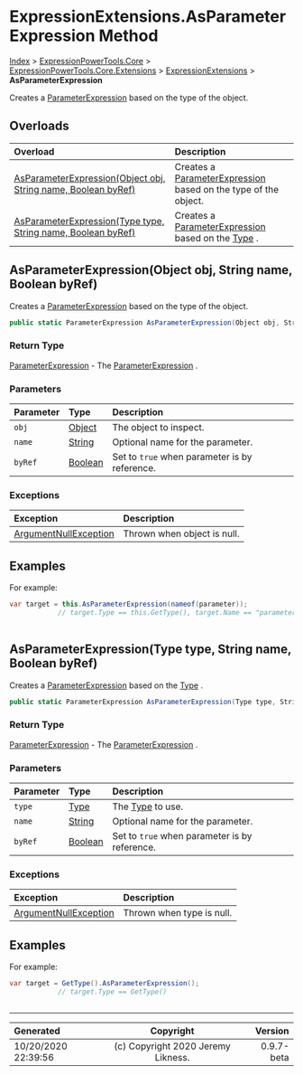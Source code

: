 ﻿# ExpressionExtensions.AsParameterExpression Method

[Index](../index.md) > [ExpressionPowerTools.Core](ExpressionPowerTools.Core.a.md) > [ExpressionPowerTools.Core.Extensions](ExpressionPowerTools.Core.Extensions.n.md) > [ExpressionExtensions](ExpressionPowerTools.Core.Extensions.ExpressionExtensions.cs.md) > **AsParameterExpression**

Creates a [ParameterExpression](https://docs.microsoft.com/dotnet/api/system.linq.expressions.parameterexpression) based on the
            type of the object.

## Overloads

| Overload | Description |
| :-- | :-- |
| [AsParameterExpression(Object obj, String name, Boolean byRef)](#asparameterexpressionobject-obj-string-name-boolean-byref) | Creates a [ParameterExpression](https://docs.microsoft.com/dotnet/api/system.linq.expressions.parameterexpression) based on the            type of the object. |
| [AsParameterExpression(Type type, String name, Boolean byRef)](#asparameterexpressiontype-type-string-name-boolean-byref) | Creates a [ParameterExpression](https://docs.microsoft.com/dotnet/api/system.linq.expressions.parameterexpression) based on the [Type](https://docs.microsoft.com/dotnet/api/system.type) . |
## AsParameterExpression(Object obj, String name, Boolean byRef)

Creates a [ParameterExpression](https://docs.microsoft.com/dotnet/api/system.linq.expressions.parameterexpression) based on the
            type of the object.

```csharp
public static ParameterExpression AsParameterExpression(Object obj, String name, Boolean byRef)
```

### Return Type

 [ParameterExpression](https://docs.microsoft.com/dotnet/api/system.linq.expressions.parameterexpression)  - The [ParameterExpression](https://docs.microsoft.com/dotnet/api/system.linq.expressions.parameterexpression) .

### Parameters

| Parameter | Type | Description |
| :-- | :-- | :-- |
| `obj` | [Object](https://docs.microsoft.com/dotnet/api/system.object) | The object to inspect. |
| `name` | [String](https://docs.microsoft.com/dotnet/api/system.string) | Optional name for the parameter. |
| `byRef` | [Boolean](https://docs.microsoft.com/dotnet/api/system.boolean) | Set to `true` when parameter is by reference. |

### Exceptions

| Exception | Description |
| :-- | :-- |
| [ArgumentNullException](https://docs.microsoft.com/dotnet/api/system.argumentnullexception) | Thrown when object is null. |

## Examples

For example:

```csharp
var target = this.AsParameterExpression(nameof(parameter));
            // target.Type == this.GetType(), target.Name == "parameter"
            
```

## AsParameterExpression(Type type, String name, Boolean byRef)

Creates a [ParameterExpression](https://docs.microsoft.com/dotnet/api/system.linq.expressions.parameterexpression) based on the [Type](https://docs.microsoft.com/dotnet/api/system.type) .

```csharp
public static ParameterExpression AsParameterExpression(Type type, String name, Boolean byRef)
```

### Return Type

 [ParameterExpression](https://docs.microsoft.com/dotnet/api/system.linq.expressions.parameterexpression)  - The [ParameterExpression](https://docs.microsoft.com/dotnet/api/system.linq.expressions.parameterexpression) .

### Parameters

| Parameter | Type | Description |
| :-- | :-- | :-- |
| `type` | [Type](https://docs.microsoft.com/dotnet/api/system.type) | The [Type](https://docs.microsoft.com/dotnet/api/system.type) to use. |
| `name` | [String](https://docs.microsoft.com/dotnet/api/system.string) | Optional name for the parameter. |
| `byRef` | [Boolean](https://docs.microsoft.com/dotnet/api/system.boolean) | Set to `true` when parameter is by reference. |

### Exceptions

| Exception | Description |
| :-- | :-- |
| [ArgumentNullException](https://docs.microsoft.com/dotnet/api/system.argumentnullexception) | Thrown when type is null. |

## Examples

For example:

```csharp
var target = GetType().AsParameterExpression();
            // target.Type == GetType()
            
```


---

| Generated | Copyright | Version |
| :-- | :-: | --: |
| 10/20/2020 22:39:56 | (c) Copyright 2020 Jeremy Likness. | 0.9.7-beta |
